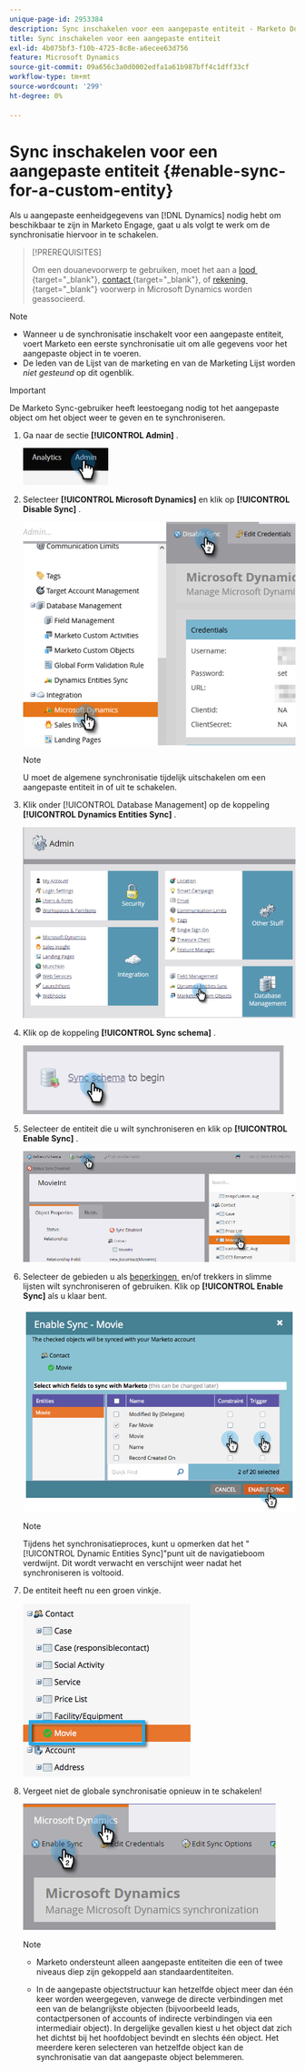 ```yaml
---
unique-page-id: 2953384
description: Sync inschakelen voor een aangepaste entiteit - Marketo Docs - Productdocumentatie
title: Sync inschakelen voor een aangepaste entiteit
exl-id: 4b075bf3-f10b-4725-8c8e-a6ecee63d756
feature: Microsoft Dynamics
source-git-commit: 09a656c3a0d0002edfa1a61b987bff4c1dff33cf
workflow-type: tm+mt
source-wordcount: '299'
ht-degree: 0%

---
```


# Sync inschakelen voor een aangepaste entiteit {#enable-sync-for-a-custom-entity}

Als u aangepaste eenheidgegevens van [!DNL Dynamics] nodig hebt om beschikbaar te zijn in Marketo Engage, gaat u als volgt te werk om de synchronisatie hiervoor in te schakelen.

>[!PREREQUISITES]
>
>Om een douanevoorwerp te gebruiken, moet het aan a [&#x200B; lood &#x200B;](/help/marketo/product-docs/crm-sync/microsoft-dynamics-sync/microsoft-dynamics-sync-details/microsoft-dynamics-sync-lead-sync.md){target="_blank"}, [&#x200B; contact &#x200B;](/help/marketo/product-docs/crm-sync/microsoft-dynamics-sync/microsoft-dynamics-sync-details/microsoft-dynamics-sync-contact-sync.md){target="_blank"}, of [&#x200B; rekening &#x200B;](/help/marketo/product-docs/crm-sync/microsoft-dynamics-sync/microsoft-dynamics-sync-details/microsoft-dynamics-sync-account-sync.md){target="_blank"} voorwerp in Microsoft Dynamics worden geassocieerd.

>[!NOTE]
>
>* Wanneer u de synchronisatie inschakelt voor een aangepaste entiteit, voert Marketo een eerste synchronisatie uit om alle gegevens voor het aangepaste object in te voeren.
>* De leden van de Lijst van de marketing en van de Marketing Lijst worden _niet gesteund_ op dit ogenblik.

>[!IMPORTANT]
>
>De Marketo Sync-gebruiker heeft leestoegang nodig tot het aangepaste object om het object weer te geven en te synchroniseren.

1. Ga naar de sectie **[!UICONTROL Admin]** .

   ![](assets/enable-sync-for-a-custom-entity-1.png)

1. Selecteer **[!UICONTROL Microsoft Dynamics]** en klik op **[!UICONTROL Disable Sync]** .

   ![](assets/enable-sync-for-a-custom-entity-2.png)

   >[!NOTE]
   >
   >U moet de algemene synchronisatie tijdelijk uitschakelen om een aangepaste entiteit in of uit te schakelen.

1. Klik onder [!UICONTROL Database Management] op de koppeling **[!UICONTROL Dynamics Entities Sync]** .

   ![](assets/enable-sync-for-a-custom-entity-3.png)

1. Klik op de koppeling **[!UICONTROL Sync schema]** .

   ![](assets/enable-sync-for-a-custom-entity-4.png)

1. Selecteer de entiteit die u wilt synchroniseren en klik op **[!UICONTROL Enable Sync]** .

   ![](assets/enable-sync-for-a-custom-entity-5.png)

1. Selecteer de gebieden u als [&#x200B; beperkingen &#x200B;](/help/marketo/product-docs/core-marketo-concepts/smart-lists-and-static-lists/using-smart-lists/add-a-constraint-to-a-smart-list-filter.md) en/of trekkers in slimme lijsten wilt synchroniseren of gebruiken. Klik op **[!UICONTROL Enable Sync]** als u klaar bent.

   ![](assets/enable-sync-for-a-custom-entity-6.png)

   >[!NOTE]
   >
   >Tijdens het synchronisatieproces, kunt u opmerken dat het &quot;[!UICONTROL Dynamic Entities Sync]&quot;punt uit de navigatieboom verdwijnt. Dit wordt verwacht en verschijnt weer nadat het synchroniseren is voltooid.

1. De entiteit heeft nu een groen vinkje.

   ![](assets/enable-sync-for-a-custom-entity-7.png)

1. Vergeet niet de globale synchronisatie opnieuw in te schakelen!

   ![](assets/enable-sync-for-a-custom-entity-8.png)

   >[!NOTE]
   >
   >* Marketo ondersteunt alleen aangepaste entiteiten die een of twee niveaus diep zijn gekoppeld aan standaardentiteiten.
   >
   >* In de aangepaste objectstructuur kan hetzelfde object meer dan één keer worden weergegeven, vanwege de directe verbindingen met een van de belangrijkste objecten (bijvoorbeeld leads, contactpersonen of accounts of indirecte verbindingen via een intermediair object). In dergelijke gevallen kiest u het object dat zich het dichtst bij het hoofdobject bevindt en slechts één object. Het meerdere keren selecteren van hetzelfde object kan de synchronisatie van dat aangepaste object belemmeren.
